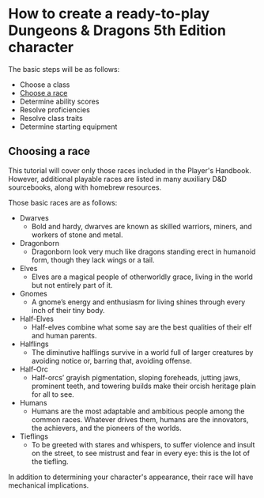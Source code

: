 # How to create a ready-to-play Dungeons & Dragons 5th Edition character
The basic steps will be as follows:
* Choose a class
* [Choose a race](#race)
* Determine ability scores
* Resolve proficiencies
* Resolve class traits
* Determine starting equipment


<a name="race"></a>
## Choosing a race
This tutorial will cover only those races included in the Player's Handbook. However, additional playable races are listed in many auxiliary D&D sourcebooks, along with homebrew resources.

Those basic races are as follows:
* Dwarves
    * Bold and hardy, dwarves are known as skilled warriors, miners, and workers of stone and metal.
* Dragonborn
    * Dragonborn look very much like dragons standing erect in humanoid form, though they lack wings or a tail.
* Elves
    * Elves are a magical people of otherworldly grace, living in the world but not entirely part of it.
* Gnomes
    * A gnome’s energy and enthusiasm for living shines through every inch of their tiny body.
* Half-Elves
    * Half-elves combine what some say are the best qualities of their elf and human parents.
* Halflings
    * The diminutive halflings survive in a world full of larger creatures by avoiding notice or, barring that, avoiding offense.
* Half-Orc
    * Half-orcs’ grayish pigmentation, sloping foreheads, jutting jaws, prominent teeth, and towering builds make their orcish heritage plain for all to see.
* Humans
    * Humans are the most adaptable and ambitious people among the common races. Whatever drives them, humans are the innovators, the achievers, and the pioneers of the worlds.
* Tieflings
    * To be greeted with stares and whispers, to suffer violence and insult on the street, to see mistrust and fear in every eye: this is the lot of the tiefling.

In addition to determining your character's appearance, their race will have mechanical implications.
<a>